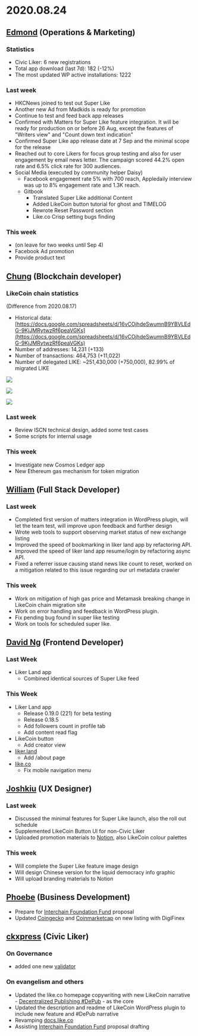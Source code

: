 # 2020.08.24

## ​[Edmond](https://like.co/edmondyu) (Operations & Marketing)

### **Statistics** <a href="#statistics" id="statistics"></a>

* Civic Liker: 6 new registrations
* Total app download (last 7d): 182 (-12%)&#x20;
* The most updated WP active installations: 1222

### **Last week**

* HKCNews joined to test out Super Like
* Another new Ad from Madkids is ready for promotion
* Continue to test and feed back app releases
* Confirmed with Matters for Super Like feature integration.  It will be ready for production on or before 26 Aug, except the features of "Writers view" and "Count down text indication"
* Confirmed Super Like app release date at 7 Sep and the minimal scope for the release
* Reached out to core Likers for focus group testing and also for user engagement by email news letter.  The campaign scored 44.2% open rate and 6.5% click rate for 300 audiences.
* Social Media (executed by community helper Daisy)
  * Facebook engagement rate 5% with 700 reach, Appledaily interview was up to 8% engagement rate and 1.3K reach.
  * Gitbook
    * Translated Super Like additional Content
    * Added LikeCoin button tutorial for ghost and TIMELOG
    * Rewrote Reset Password section
    * Like.co Crisp setting bugs finding

### **This week**

* (on leave for two weeks until Sep 4)
* Facebook Ad promotion
* Provide product text&#x20;

## [Chung](https://like.co/chungwu) (Blockchain developer) <a href="#chung-blockchain-developer" id="chung-blockchain-developer"></a>

### LikeCoin chain statistics <a href="#likecoin-chain-statistics" id="likecoin-chain-statistics"></a>

(Difference from 2020.08.17)

* Historical data: [https://docs.google.com/spreadsheets/d/16vCOjhdeSwumnB9YBVLEdG-9KjJMRytwzRf6peaVGKs](https://docs.google.com/spreadsheets/d/16vCOjhdeSwumnB9YBVLEdG-9KjJMRytwzRf6peaVGKs)​
* Number of addresses: 14,231 (+133)
* Number of transactions: 464,753 (+11,022)
* Number of delegated LIKE: \~251,430,000 (+750,000), 82.99% of migrated LIKE

![](<../../../../.gitbook/assets/image (38).png>)

![](<../../../../.gitbook/assets/image (22).png>)

![](<../../../../.gitbook/assets/image (65).png>)

### Last week <a href="#last-week" id="last-week"></a>

* Review ISCN technical design, added some test cases
* Some scripts for internal usage

### This week <a href="#this-week" id="this-week"></a>

* Investigate new Cosmos Ledger app
* New Ethereum gas mechanism for token migration

## ​[William](https://like.co/williamchong) (Full Stack Developer) <a href="#william-full-stack-developer" id="william-full-stack-developer"></a>

### Last week <a href="#last-week-1" id="last-week-1"></a>

* Completed first version of matters integration in WordPress plugin, will let the team test, will improve upon feedback and further design
* Wrote web tools to support observing market status of new exchange listing
* Improved the speed of bookmarking in liker land app by refactoring API.
* Improved the speed of liker land app resume/login by refactoring async API.
* Fixed a referrer issue causing stand news like count to reset, worked on a mitigation related to this issue regarding our url metadata crawler

### This week <a href="#this-week-1" id="this-week-1"></a>

* Work on mitigation of high gas price and Metamask breaking change in LikeCoin chain migration site
* Work on error handling and feedback in WordPress plugin.
* Fix pending bug found in super like testing
* Work on tools for scheduled super like.

## ​[David Ng](https://github.com/nwingt) (Frontend Developer) <a href="#david-ng-frontend-developer" id="david-ng-frontend-developer"></a>

### Last Week <a href="#last-week-2" id="last-week-2"></a>

* Liker Land app
  * Combined identical sources of Super Like feed

### **This Week** <a href="#this-week-2" id="this-week-2"></a>

* Liker Land app
  * Release 0.19.0 (221) for beta testing
  * Release 0.18.5
  * Add followers count in profile tab
  * Add content read flag
* LikeCoin button
  * Add creator view
* [liker.land](https://liker.land)
  * Add /about page
* [like.co](https://like.co)
  * Fix mobile navigation menu

## ​[Joshkiu](https://like.co/joshkiu) (UX Designer) <a href="#joshkiu-ux-designer" id="joshkiu-ux-designer"></a>

### Last week <a href="#last-week-4" id="last-week-4"></a>

* Discussed the minimal features for Super Like launch, also the roll out schedule
* Supplemented LikeCoin Button UI for non-Civic Liker
* Uploaded promotion materials to [Notion](https://www.notion.so/Branding-and-Design-96b3d582c3014003985a8819b31217fa), also LikeCoin colour palettes

### This week <a href="#this-week-4" id="this-week-4"></a>

* Will complete the Super Like feature image design
* Will design Chinese version for the liquid democracy info graphic
* Will upload branding materials to Notion

## [Phoebe](https://like.co/phoebe\_fb) (Business Development) <a href="#fbf6" id="fbf6"></a>

* Prepare for [Interchain Foundation Fund](https://interchain.io/funding/) proposal&#x20;
* Updated [Coingecko](https://www.coingecko.com/en/coins/likecoin) and [Coinmarketcap](https://coinmarketcap.com/currencies/likecoin/) on new listing with DigiFinex

## ​[ckxpress](https://like.co/ckxpress) (Civic Liker) <a href="#fbf6-1" id="fbf6-1"></a>

### **On Governance**

* added one new [validator](https://likecoin.bigdipper.live/validators)

### **On evangelism and others**

* Updated the like.co homepage copywriting with new LikeCoin narrative - [Decentralized Publishing #DePub](https://docs.google.com/presentation/d/13jaTDVEbBF89YaGcw6nPZsv4rJuXUST4fgoALFoepDc/edit?usp=sharing) - as the core
* Updated the description and readme of LikeCoin WordPress plugin to include new feature and #DePub narrative
* Revamping [docs.like.co](https://docs.like.co)
* Assisting [Interchain Foundation Fund](https://interchain.io/funding/) proposal drafting
